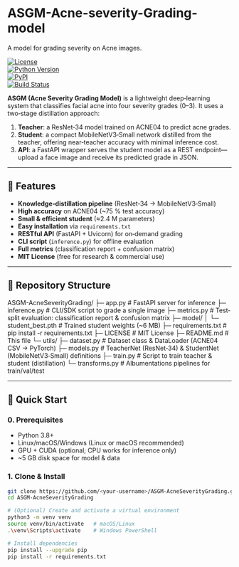 # ASGM-Acne-severity-Grading-model
A model for grading severity on Acne images.

[![License](https://img.shields.io/badge/license-MIT-blue.svg)](LICENSE)  
[![Python Version](https://img.shields.io/badge/python-3.8%2B-blue)](https://www.python.org/)  
[![PyPI](https://img.shields.io/pypi/v/fastapi.svg)](https://pypi.org/project/fastapi/)  
[![Build Status](https://img.shields.io/github/actions/workflow/status/<your-username>/ASGM-AcneSeverityGrading/ci.yml?branch=main)](https://github.com/<your-username>/ASGM-AcneSeverityGrading/actions)

**ASGM (Acne Severity Grading Model)** is a lightweight deep‐learning system that classifies facial acne into four severity grades (0–3). It uses a two‐stage distillation approach:

1. **Teacher**: a ResNet‐34 model trained on ACNE04 to predict acne grades.  
2. **Student**: a compact MobileNetV3‐Small network distilled from the teacher, offering near‐teacher accuracy with minimal inference cost.  
3. **API**: a FastAPI wrapper serves the student model as a REST endpoint—upload a face image and receive its predicted grade in JSON.

---

## 🌟 Features

- **Knowledge‐distillation pipeline** (ResNet‐34 → MobileNetV3‐Small)  
- **High accuracy** on ACNE04 (~75 % test accuracy)  
- **Small & efficient student** (≈2.4 M parameters)  
- **Easy installation** via `requirements.txt`  
- **RESTful API** (FastAPI + Uvicorn) for on‐demand grading  
- **CLI script** (`inference.py`) for offline evaluation  
- **Full metrics** (classification report + confusion matrix)  
- **MIT License** (free for research & commercial use)

---

## 📂 Repository Structure
ASGM-AcneSeverityGrading/
├─ app.py # FastAPI server for inference
├─ inference.py # CLI/SDK script to grade a single image
├─ metrics.py # Test‐split evaluation: classification report & confusion matrix
├─ model/
│ └─ student_best.pth # Trained student weights (~6 MB)
├─ requirements.txt # pip install -r requirements.txt
├─ LICENSE # MIT License
├─ README.md # This file
└─ utils/
├─ dataset.py # Dataset class & DataLoader (ACNE04 CSV → PyTorch)
├─ models.py # TeacherNet (ResNet‐34) & StudentNet (MobileNetV3‐Small) definitions
├─ train.py # Script to train teacher & student (distillation)
└─ transforms.py # Albumentations pipelines for train/val/test

---

## 🚀 Quick Start

### 0. Prerequisites

- Python 3.8+  
- Linux/macOS/Windows (Linux or macOS recommended)  
- GPU + CUDA (optional; CPU works for inference only)  
- ~5 GB disk space for model & data

### 1. Clone & Install

```bash
git clone https://github.com/<your-username>/ASGM-AcneSeverityGrading.git
cd ASGM-AcneSeverityGrading

# (Optional) Create and activate a virtual environment
python3 -m venv venv
source venv/bin/activate   # macOS/Linux
.\venv\Scripts\activate    # Windows PowerShell

# Install dependencies
pip install --upgrade pip
pip install -r requirements.txt

